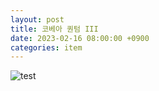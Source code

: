 ```yaml
---
layout: post
title: 코베아 퀀텀 III
date: 2023-02-16 08:00:00 +0900
categories: item
---
```


![test](https://img.danawa.com/prod_img/500000/538/294/img/5294538_1.jpg?shrink=500:500&_v=20201215172753)
